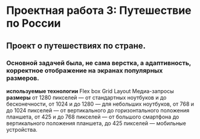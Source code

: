 # Проектная работа 3: Путешествие по России
## Проект о путешествиях по стране.
### Основной задачей была, не сама верстка, а адаптивность, корректное отображение на экранах популярных размеров.
**используемые технологии**
Flex box
Grid Layout
Медиа-запросы
**размеры**
от 1280 пикселей — от стандартных ноутбуков и до бесконечности,
от 1024 и до 1280 — для небольших ноутбуков,
от 768 и до 1024 пикселей — от вертикального до горизонтального положения планшета,
от 425 и до 768 пикселей — от большого смартфона до вертикального положения планшета,
до 425 пикселей — мобильные устройства.
